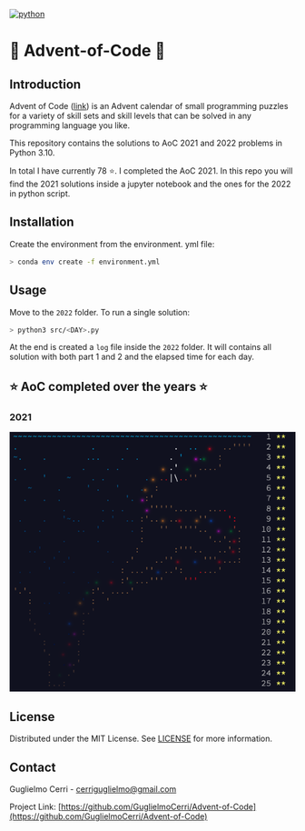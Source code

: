 [![python](https://img.shields.io/badge/python-v3.10.8-green)](https://www.python.org/)

# 🎄 Advent-of-Code 🎅

## Introduction
Advent of Code ([link](https://adventofcode.com/2022/about)) is an Advent calendar of small programming puzzles for a variety of skill sets and skill levels that can be solved in any programming language you like.

This repository contains the solutions to AoC 2021 and 2022 problems in Python 3.10.

In total I have currently 78 ⭐. I completed the AoC 2021. In this repo you will find the 2021 solutions inside a jupyter notebook and the ones for the 2022 in python script.

## Installation

Create the environment from the environment.
yml file:

```bash
> conda env create -f environment.yml
```

## Usage

Move to the `2022` folder. To run a single solution:

```bash
> python3 src/<DAY>.py
```

At the end is created a `log` file inside the `2022` folder. It will contains all solution with both part 1 and 2 and the elapsed time for each day.


## ⭐ AoC completed over the years ⭐ 

### **2021**

![AoC2021](docs/completed_2021.png)


## License

Distributed under the MIT License. See [LICENSE](./LICENSE) for more information.


## Contact

Guglielmo Cerri - cerriguglielmo@gmail.com

Project Link: [https://github.com/GuglielmoCerri/Advent-of-Code](https://github.com/GuglielmoCerri/Advent-of-Code)


